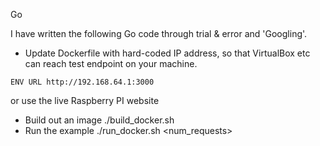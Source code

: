 Go

I have written the following Go code through trial & error and 'Googling'.

* Update Dockerfile with hard-coded IP address, so that VirtualBox etc can reach test endpoint on your machine.

```
ENV URL http://192.168.64.1:3000
```

or use the live Raspberry PI website


* Build out an image ./build_docker.sh
* Run the example ./run_docker.sh <num_requests>


